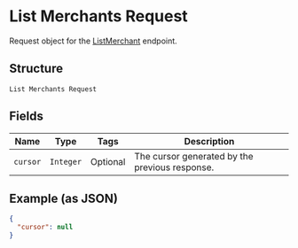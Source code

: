 
# List Merchants Request

Request object for the [ListMerchant](../../doc/api/merchants.md#list-merchants) endpoint.

## Structure

`List Merchants Request`

## Fields

| Name | Type | Tags | Description |
|  --- | --- | --- | --- |
| `cursor` | `Integer` | Optional | The cursor generated by the previous response. |

## Example (as JSON)

```json
{
  "cursor": null
}
```

